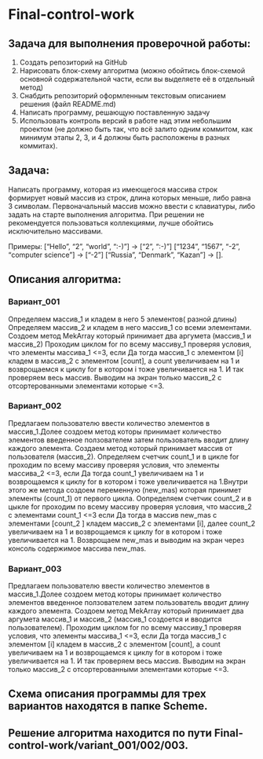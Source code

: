 # Final-control-work
## Задача  для  выполнения проверочной работы:
1. Создать репозиторий на GitHub
2. Нарисовать блок-схему алгоритма (можно обойтись блок-схемой основной содержательной части, если вы выделяете её в отдельный метод)
3. Снабдить репозиторий оформленным текстовым описанием решения (файл README.md)
4. Написать программу, решающую поставленную задачу
5. Использовать контроль версий в работе над этим небольшим проектом (не должно быть так, что всё залито одним коммитом, как минимум этапы 2, 3, и 4 должны быть расположены в разных коммитах).
## Задача:
Написать программу, которая из имеющегося массива строк формирует новый массив из строк, длина которых меньше, либо равна 3 символам. Первоначальный массив можно ввести с клавиатуры, либо задать на старте выполнения алгоритма. При решении не рекомендуется пользоваться коллекциями, лучше обойтись исключительно массивами.

Примеры:
[“Hello”, “2”, “world”, “:-)”] → [“2”, “:-)”]
[“1234”, “1567”, “-2”, “computer science”] → [“-2”]
[“Russia”, “Denmark”, “Kazan”] → [].

## Описания алгоритма:
### Вариант_001
Определяем массив_1 и кладем в него 5 элементов( разной длины)
Определяем массив_2 и кладем в него масcив_1 со всеми элементами.
Создоем метод MekArray который принимает два аргумета (массив_1 и массив_2)
Проходим циклом for по всему массиву_1 проверяя условия, что элементы массива_1 <=3, если Да тогда  массив_1 с элементом [i] кладем в массив_2 с элементом [count], а  count увеличиваем на 1 и возврощаемся к циклу  for в котором i тоже увеличивается на 1. И так проверяем весь массив. Выводим на экран только массив_2 с отсортерованными элементами которые <=3.
### Вариант_002
Предлагаем пользователю ввести количество элементов в массив_1.Долее создоем метод которы принимает количество элементов введенное ползователем затем пользователь вводит длину каждого элемента.
Создаем метод который принимает массив от пользователя (массив_2).
Определяем счетчик count_1 и в цикле for проходим по всему массиву проверяя условия, что элементы массива_2 <=3,  если Да тогда count_1 увеличиваем на 1 и возврощаемся к циклу  for в котором i тоже увеличивается на 1.Внутри этого же  метода создоем переменную (new_mas) которая принимет элементы (count_1) от первого цикла. Оопределяем счетчик count_2  и в цыкле for проходим по всему массиву проверяя условия, что массив_2 с элементами count_1 <=3  если Да тогда  в массив new_mas с элементами [count_2 ] кладем массив_2 с элементами [i],  далее count_2 увеличиваем на 1 и возврощаемся к циклу for в котором i тоже увеличивается на 1. Возврощаем new_mas и выводим на экран через консоль содержимое массива new_mas.
### Вариант_003
Предлагаем пользователю ввести количество элементов в массив_1.Долее создоем метод которы принимает количество элементов введенное ползователем затем пользователь вводит длину каждого элемента.
Создоем метод MekArray который принимает два аргумета массив_1 и массив_2 (массив_1 создоется и вводится пользователем).
Проходим циклом for по всему массиву_1 проверяя условия, что элементы массива_1 <=3, если Да тогда  массив_1 с элементом [i] кладем в массив_2 с элементом [count], а  count увеличиваем на 1 и возврощаемся к циклу  for в котором i тоже увеличивается на 1. И так проверяем весь массив. Выводим на экран только массив_2 с отсортерованными элементами которые <=3.

## Схема описания программы для трех вариантов находятся в папке Scheme.

## Решение алгоритма находится по пути Final-control-work/variant_001/002/003.
